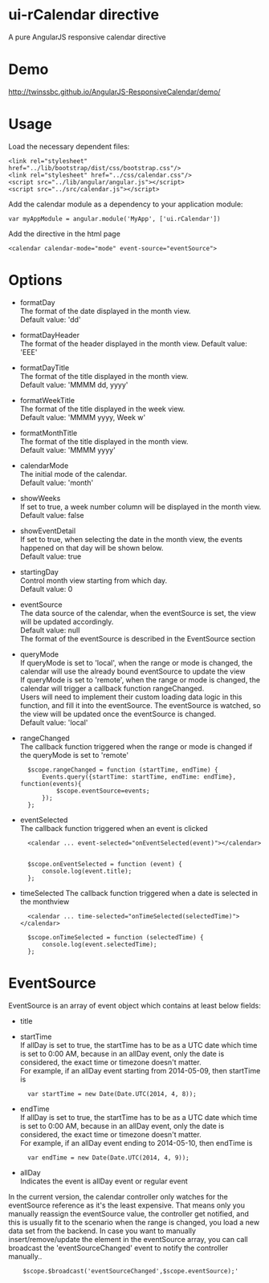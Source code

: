 # ui-rCalendar directive

A pure AngularJS responsive calendar directive

# Demo
http://twinssbc.github.io/AngularJS-ResponsiveCalendar/demo/

# Usage

Load the necessary dependent files:

    <link rel="stylesheet" href="../lib/bootstrap/dist/css/bootstrap.css"/>
    <link rel="stylesheet" href="../css/calendar.css"/>
    <script src="../lib/angular/angular.js"></script>
    <script src="../src/calendar.js"></script>

Add the calendar module as a dependency to your application module:

    var myAppModule = angular.module('MyApp', ['ui.rCalendar'])

Add the directive in the html page

    <calendar calendar-mode="mode" event-source="eventSource">

# Options

* formatDay    
The format of the date displayed in the month view.    
Default value: 'dd'
* formatDayHeader    
The format of the header displayed in the month view.
Default value: 'EEE'
* formatDayTitle    
The format of the title displayed in the month view.    
Default value: 'MMMM dd, yyyy'
* formatWeekTitle    
The format of the title displayed in the week view.    
Default value: 'MMMM yyyy, Week w'
* formatMonthTitle    
The format of the title displayed in the month view.    
Default value: 'MMMM yyyy'
* calendarMode    
The initial mode of the calendar.    
Default value: 'month'
* showWeeks    
If set to true, a week number column will be displayed in the month view.       
Default value: false
* showEventDetail    
If set to true, when selecting the date in the month view, the events happened on that day will be shown below.    
Default value: true
* startingDay    
Control month view starting from which day.    
Default value: 0
* eventSource    
The data source of the calendar, when the eventSource is set, the view will be updated accordingly.    
Default value: null    
The format of the eventSource is described in the EventSource section
* queryMode    
If queryMode is set to 'local', when the range or mode is changed, the calendar will use the already bound eventSource to update the view    
If queryMode is set to 'remote', when the range or mode is changed, the calendar will trigger a callback function rangeChanged.    
Users will need to implement their custom loading data logic in this function, and fill it into the eventSource. The eventSource is watched, so the view will be updated once the eventSource is changed.    
Default value: 'local'
* rangeChanged    
The callback function triggered when the range or mode is changed if the queryMode is set to 'remote'

        $scope.rangeChanged = function (startTime, endTime) {
            Events.query({startTime: startTime, endTime: endTime}, function(events){
                $scope.eventSource=events;
            });
        };

* eventSelected    
The callback function triggered when an event is clicked

        <calendar ... event-selected="onEventSelected(event)"></calendar>
    
    
        $scope.onEventSelected = function (event) {
            console.log(event.title);
        };

* timeSelected
The callback function triggered when a date is selected in the monthview

        <calendar ... time-selected="onTimeSelected(selectedTime)"></calendar>
        
        $scope.onTimeSelected = function (selectedTime) {
            console.log(event.selectedTime);
        };


# EventSource

EventSource is an array of event object which contains at least below fields:

* title
* startTime    
If allDay is set to true, the startTime has to be as a UTC date which time is set to 0:00 AM, because in an allDay event, only the date is considered, the exact time or timezone doesn't matter.    
For example, if an allDay event starting from 2014-05-09, then startTime is

        var startTime = new Date(Date.UTC(2014, 4, 8));

* endTime    
If allDay is set to true, the startTime has to be as a UTC date which time is set to 0:00 AM, because in an allDay event, only the date is considered, the exact time or timezone doesn't matter.    
For example, if an allDay event ending to 2014-05-10, then endTime is

        var endTime = new Date(Date.UTC(2014, 4, 9));

* allDay    
Indicates the event is allDay event or regular event

In the current version, the calendar controller only watches for the eventSource reference as it's the least expensive.
That means only you manually reassign the eventSource value, the controller get notified, and this is usually fit to the scenario when the range is changed, you load a new data set from the backend.
In case you want to manually insert/remove/update the element in the eventSource array, you can call broadcast the 'eventSourceChanged' event to notify the controller manually..

        $scope.$broadcast('eventSourceChanged',$scope.eventSource);'
